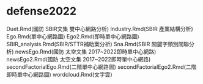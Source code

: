 # defense2022
Duet.Rmd(國防 SBIR文集 雙中心網路分析)
Industry.Rmd(SBIR 產業結構分析)
Ego.Rmd(單中心網路圖)
Ego2.Rmd(即時單中心網路圖)
SBIR_analysis.Rmd(SBIR/STTR補助案分析)
Sna.Rmd(SBIR 關鍵字類別關聯分析)
newsEgo.Rmd(國防 太空文集 2017~2022即時單中心網路)
newsEgo2.Rmd(國防 太空文集 2017~2022即時單中心網路)
secondFactorialEgo.Rmd(二階單中心網路圖)
secondFactorialEgo2.Rmd(二階即時單中心網路圖)
wordcloud.Rmd(文字雲)
